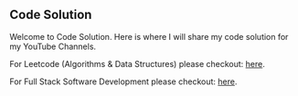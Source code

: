 ## Code Solution

Welcome to Code Solution. Here is where I will share my code solution for my YouTube Channels.

For Leetcode (Algorithms & Data Structures) please checkout: [here](https://www.youtube.com/c/EricProgramming/featured).

For Full Stack Software Development please checkout: [here](https://www.youtube.com/channel/UCOXRjenlq9PmlTqd_JhAbMQ).

